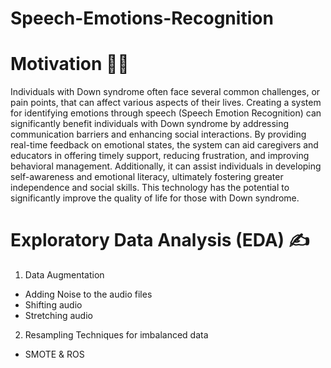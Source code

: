 # Speech-Emotions-Recognition

# Motivation 🫶🏼 
Individuals with Down syndrome often face several common challenges, or pain points, that can affect various aspects of their lives. Creating a system for identifying emotions through speech (Speech Emotion Recognition) can significantly benefit individuals with Down syndrome by addressing communication barriers and enhancing social interactions. By providing real-time feedback on emotional states, the system can aid caregivers and educators in offering timely support, reducing frustration, and improving behavioral management. Additionally, it can assist individuals in developing self-awareness and emotional literacy, ultimately fostering greater independence and social skills. This technology has the potential to significantly improve the quality of life for those with Down syndrome.

# Exploratory Data Analysis (EDA) ✍
1. Data Augmentation
- Adding Noise to the audio files
- Shifting audio
- Stretching audio

2. Resampling Techniques for imbalanced data
- SMOTE & ROS




